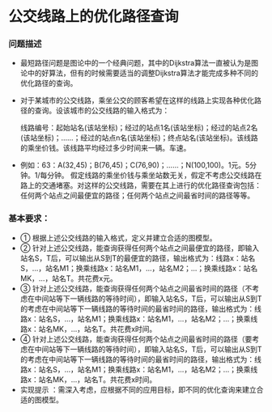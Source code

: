 # **公交线路上的优化路径查询**

### **问题描述**

* 最短路径问题是图论中的一个经典问题，其中的Dijkstra算法一直被认为是图论中的好算法，但有的时候需要适当的调整Dijkstra算法才能完成多种不同的优化路径的查询。

* 对于某城市的公交线路，乘坐公交的顾客希望在这样的线路上实现各种优化路径的查询。设该城市的公交线路的输入格式为：

  线路编号：起始站名(该站坐标)；经过的站点1名(该站坐标)；经过的站点2名(该站坐标)；……；经过的站点n名(该站坐标)；终点站名(该站坐标)。该线路的乘坐价钱。该线路平均经过多少时间来一辆。车速。

* 例如：63：A(32,45)；B(76,45)；C(76,90)；……；N(100,100)。1元。5分钟。1/每分钟。 假定线路的乘坐价钱与乘坐站数无关，假定不考虑公交线路在路上的交通堵塞。对这样的公交线路，需要在其上进行的优化路径查询包括：任何两个站点之间最便宜的路径；任何两个站点之间最省时间的路径等等。

### **基本要求：**

* ① 根据上述公交线路的输入格式，定义并建立合适的图模型。
* ② 针对上述公交线路，能查询获得任何两个站点之间最便宜的路径，即输入站名S，T后，可以输出从S到T的最便宜的路径，输出格式为：线路x：站名S，…，站名M1；换乘线路x：站名M1，…，站名M2；…；换乘线路x：站名MK，…，站名T。共花费x元。
* ③ 针对上述公交线路，能查询获得任何两个站点之间最省时间的路径（不考虑在中间站等下一辆线路的等待时间），即输入站名S，T后，可以输出从S到T的考虑在中间站等下一辆线路的等待时间的最省时间的路径，输出格式为：线路x：站名S，…，站名M1；换乘线路x：站名M1，…，站名M2；…；换乘线路x：站名MK，…，站名T。共花费x时间。
* ④ 针对上述公交线路，能查询获得任何两个站点之间最省时间的路径（要考虑在中间站等下一辆线路的等待时间），即输入站名S，T后，可以输出从S到T的考虑在中间站等下一辆线路的等待时间的最省时间的路径，输出格式为：线路x：站名S，…，站名M1；换乘线路x：站名M1，…，站名M2；…；换乘线路x：站名MK，…，站名T。共花费x时间。
* 实现提示 ：需深入考虑，应根据不同的应用目标，即不同的优化查询来建立合适的图模型。